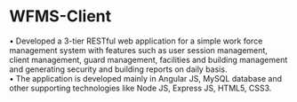 # WFMS-Client

•	Developed a 3-tier RESTful web application for a simple work force management system with features such as user session management, client management, guard management, facilities and building management and generating security and building reports on daily basis.<br/>
•	The application is developed mainly in Angular JS, MySQL database and other supporting technologies like Node JS, Express JS, HTML5, CSS3.
